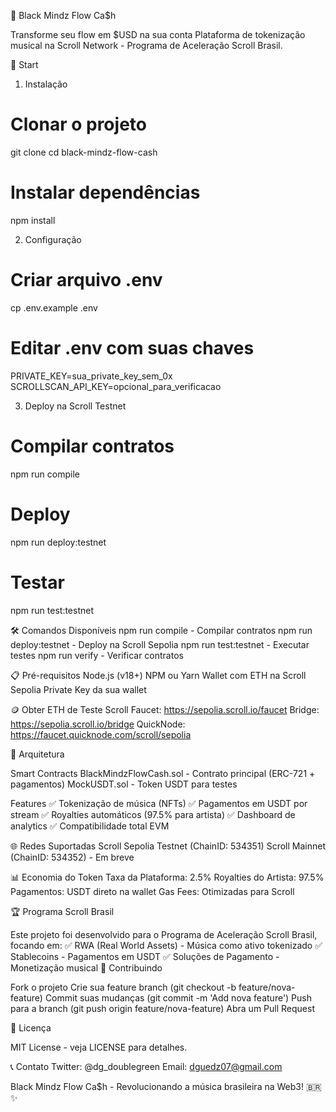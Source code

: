 🎵 Black Mindz Flow Ca$h

Transforme seu flow em $USD na sua conta
Plataforma de tokenização musical na Scroll Network - Programa de Aceleração Scroll Brasil.

🚀 Start
1. Instalação
# Clonar o projeto
git clone <seu-repo>
cd black-mindz-flow-cash
# Instalar dependências
npm install


2. Configuração
# Criar arquivo .env
cp .env.example .env
# Editar .env com suas chaves
PRIVATE_KEY=sua_private_key_sem_0x
SCROLLSCAN_API_KEY=opcional_para_verificacao


3. Deploy na Scroll Testnet
# Compilar contratos
npm run compile
# Deploy
npm run deploy:testnet
# Testar
npm run test:testnet

🛠️ Comandos Disponíveis
npm run compile - Compilar contratos
npm run deploy:testnet - Deploy na Scroll Sepolia
npm run test:testnet - Executar testes
npm run verify - Verificar contratos

📋 Pré-requisitos
Node.js (v18+)
NPM ou Yarn
Wallet com ETH na Scroll Sepolia
Private Key da sua wallet

🪙 Obter ETH de Teste
Scroll Faucet: https://sepolia.scroll.io/faucet
Bridge: https://sepolia.scroll.io/bridge
QuickNode: https://faucet.quicknode.com/scroll/sepolia

🎯 Arquitetura

Smart Contracts
BlackMindzFlowCash.sol - Contrato principal (ERC-721 + pagamentos)
MockUSDT.sol - Token USDT para testes

Features
✅ Tokenização de música (NFTs)
✅ Pagamentos em USDT por stream
✅ Royalties automáticos (97.5% para artista)
✅ Dashboard de analytics
✅ Compatibilidade total EVM

🌐 Redes Suportadas
Scroll Sepolia Testnet (ChainID: 534351)
Scroll Mainnet (ChainID: 534352) - Em breve

📊 Economia do Token
Taxa da Plataforma: 2.5%
Royalties do Artista: 97.5%
Pagamentos: USDT direto na wallet
Gas Fees: Otimizadas para Scroll

🏆 Programa Scroll Brasil

Este projeto foi desenvolvido para o Programa de Aceleração Scroll Brasil, focando em:
✅ RWA (Real World Assets) - Música como ativo tokenizado
✅ Stablecoins - Pagamentos em USDT
✅ Soluções de Pagamento - Monetização musical
🤝 Contribuindo

Fork o projeto
Crie sua feature branch (git checkout -b feature/nova-feature)
Commit suas mudanças (git commit -m 'Add nova feature')
Push para a branch (git push origin feature/nova-feature)
Abra um Pull Request

📄 Licença

MIT License - veja LICENSE para detalhes.

📞 Contato
Twitter: @dg_doublegreen
Email: dguedz07@gmail.com

Black Mindz Flow Ca$h - Revolucionando a música brasileira na Web3! 🇧🇷✨
